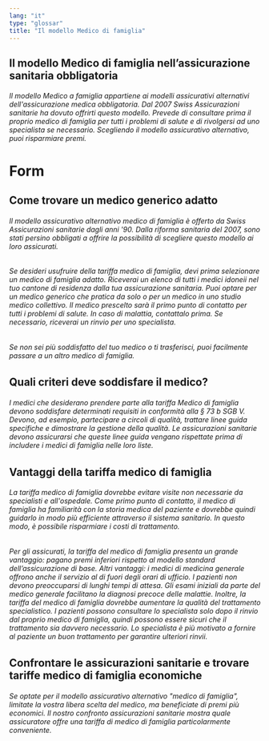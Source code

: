 ```yaml
---
lang: "it"
type: "glossar"
title: "Il modello Medico di famiglia"
---
```


## Il modello Medico di famiglia nell’assicurazione sanitaria obbligatoria

###### Il modello Medico a famiglia appartiene ai modelli assicurativi alternativi dell'assicurazione medica obbligatoria. Dal 2007 Swiss Assicurazioni sanitarie ha dovuto offrirti questo modello. Prevede di consultare prima il proprio medico di famiglia per tutti i problemi di salute e di rivolgersi ad uno specialista se necessario. Scegliendo il modello assicurativo alternativo, puoi risparmiare premi.

# Form

## Come trovare un medico generico adatto

###### Il modello assicurativo alternativo medico di famiglia è offerto da Swiss Assicurazioni sanitarie dagli anni '90. Dalla riforma sanitaria del 2007, sono stati persino obbligati a offrire la possibilità di scegliere questo modello ai loro assicurati.

###### Se desideri usufruire della tariffa medico di famiglia, devi prima selezionare un medico di famiglia adatto. Riceverai un elenco di tutti i medici idoneii nel tuo cantone di residenza dalla tua assicurazione sanitaria. Puoi optare per un medico generico che pratica da solo o per un medico in uno studio medico collettivo. Il medico prescelto sarà il primo punto di contatto per tutti i problemi di salute. In caso di malattia, contattalo prima. Se necessario, riceverai un rinvio per uno specialista.

###### Se non sei più soddisfatto del tuo medico o ti trasferisci, puoi facilmente passare a un altro medico di famiglia.

## Quali criteri deve soddisfare il medico?

###### I medici che desiderano prendere parte alla tariffa Medico di famiglia devono soddisfare determinati requisiti in conformità alla § 73 b SGB V. Devono, ad esempio, partecipare a circoli di qualità, trattare linee guida specifiche e dimostrare la gestione della qualità. Le assicurazioni sanitarie devono assicurarsi che queste linee guida vengano rispettate prima di includere i medici di famiglia nelle loro liste.

## Vantaggi della tariffa medico di famiglia

###### La tariffa medico di famiglia dovrebbe evitare visite non necessarie da specialisti e all'ospedale. Come primo punto di contatto, il medico di famiglia ha familiarità con la storia medica del paziente e dovrebbe quindi guidarlo in modo più efficiente attraverso il sistema sanitario. In questo modo, è possibile risparmiare i costi di trattamento.

###### Per gli assicurati, la tariffa del medico di famiglia presenta un grande vantaggio: pagano premi inferiori rispetto al modello standard dell’assicurazione di base. Altri vantaggi: i medici di medicina generale offrono anche il servizio al di fuori degli orari di ufficio. I pazienti non devono preoccuparsi di lunghi tempi di attesa. Gli esami iniziali da parte del medico generale facilitano la diagnosi precoce delle malattie. Inoltre, la tariffa del medico di famiglia dovrebbe aumentare la qualità del trattamento specialistico. I pazienti possono consultare lo specialista solo dopo il rinvio dal proprio medico di famiglia, quindi possono essere sicuri che il trattamento sia davvero necessario. Lo specialista è più motivato a fornire al paziente un buon trattamento per garantire ulteriori rinvii.

## Confrontare le assicurazioni sanitarie e trovare tariffe medico di famiglia economiche

###### Se optate per il modello assicurativo alternativo "medico di famiglia", limitate la vostra libera scelta del medico, ma beneficiate di premi più economici. Il nostro confronto assicurazioni sanitarie mostra quale assicuratore offre una tariffa di medico di famiglia particolarmente conveniente.
